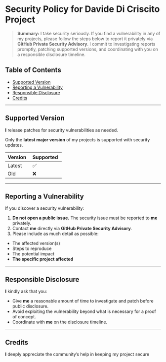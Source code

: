 # Security Policy for Davide Di Criscito Project

> **Summary:** I take security seriously. If you find a vulnerability in any of my projects, please follow the steps below to report it privately via **GitHub Private Security Advisory**. I commit to investigating reports promptly, patching supported versions, and coordinating with you on a responsible disclosure timeline.

## Table of Contents

- [Supported Version](#supported-version)
- [Reporting a Vulnerability](#reporting-a-vulnerability)
- [Responsible Disclosure](#responsible-disclosure)
- [Credits](#credits)

---

## Supported Version

**I** release patches for security vulnerabilities as needed.

Only the **latest major version** of my projects is supported with security updates.

| Version   | Supported   |
| :-------- | :---------- |
| Latest    | ✅          |
| Old       | ❌          |

---

## Reporting a Vulnerability

If you discover a security vulnerability:

1. **Do not open a public issue.**
   The security issue must be reported to **me** privately.
2. Contact **me** directly via **GitHub Private Security Advisory**.
3. Please include as much detail as possible:

- The affected version(s)
- Steps to reproduce
- The potential impact
- **The specific project affected**

---

## Responsible Disclosure

**I** kindly ask that you:

- Give **me** a reasonable amount of time to investigate and patch before public disclosure.
- Avoid exploiting the vulnerability beyond what is necessary for a proof of concept.
- Coordinate with **me** on the disclosure timeline.

---

## Credits

**I** deeply appreciate the community’s help in keeping my project secure
